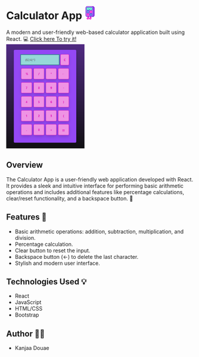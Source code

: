 # Calculator App <img src="./public/logo1.png" alt="logo" width="30" height="35">


A modern and user-friendly web-based calculator application built using React. 💻
<a href="https://douaekanjaa.github.io/Tp1_react/">Click here To try it!</a> <br>
<img src="screenshot.png" alt="Calculator App Screenshot" width="210" height="280">

## Overview

The Calculator App is a user-friendly web application developed with React. It provides a sleek and intuitive interface for performing basic arithmetic operations and includes additional features like percentage calculations, clear/reset functionality, and a backspace button. 🚀

## Features 🌟

- Basic arithmetic operations: addition, subtraction, multiplication, and division.
- Percentage calculation.
- Clear button to reset the input.
- Backspace button (←) to delete the last character.
- Stylish and modern user interface.

## Technologies Used 💡

- React
- JavaScript
- HTML/CSS
- Bootstrap

## Author 👩‍💻

- Kanjaa Douae
